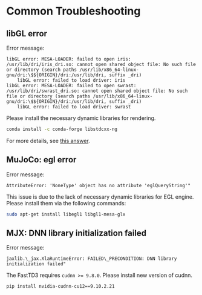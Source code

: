 # Common Troubleshooting

## libGL error
Error message:
```
libGL error: MESA-LOADER: failed to open iris: /usr/lib/dri/iris_dri.so: cannot open shared object file: No such file or directory (search paths /usr/lib/x86_64-linux-gnu/dri:\$${ORIGIN}/dri:/usr/lib/dri, suffix _dri)
    libGL error: failed to load driver: iris
libGL error: MESA-LOADER: failed to open swrast: /usr/lib/dri/swrast_dri.so: cannot open shared object file: No such file or directory (search paths /usr/lib/x86_64-linux-gnu/dri:\$${ORIGIN}/dri:/usr/lib/dri, suffix _dri)
    libGL error: failed to load driver: swrast
```

Please install the necessary dynamic libraries for rendering.
```bash
conda install -c conda-forge libstdcxx-ng
```
For more details, see [this answer](https://stackoverflow.com/a/71421355).

## MuJoCo: egl error
Error message:
```
AttributeError: 'NoneType' object has no attribute 'eglQueryString'"
```

This issue is due to the lack of necessary dynamic libraries for EGL engine. Please install them via the following commands:
```bash
sudo apt-get install libegl1 libgl1-mesa-glx
```

## MJX: DNN library initialization failed
Error message:
```
jaxlib.\_jax.XlaRuntimeError: FAILED\_PRECONDITION: DNN library initialization failed"
```
The FastTD3 requires `cudnn >= 9.8.0`. Please install new version of cudnn.
```bash
pip install nvidia-cudnn-cu12==9.10.2.21
```
